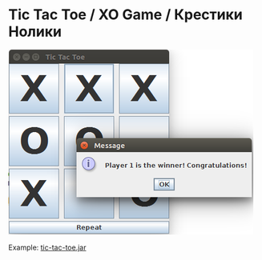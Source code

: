 # Tic Tac Toe / XO Game / Крестики Нолики
![GUI](https://raw.githubusercontent.com/avstdn/java-games/master/swing/tic-tac-toe/static/gui.png)  

Example: [tic-tac-toe.jar](https://raw.githubusercontent.com/avstdn/java-games/master/swing/tic-tac-toe/static/tic-tac-toe.jar)
